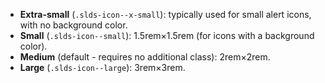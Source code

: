 - **Extra-small** (`.slds-icon--x-small`): typically used for small alert icons, with no background color.
- **Small** (`.slds-icon--small`): 1.5rem&times;1.5rem (for icons with a background color).
- **Medium** (default - requires no additional class): 2rem&times;2rem.
- **Large** (`.slds-icon--large`): 3rem&times;3rem.
